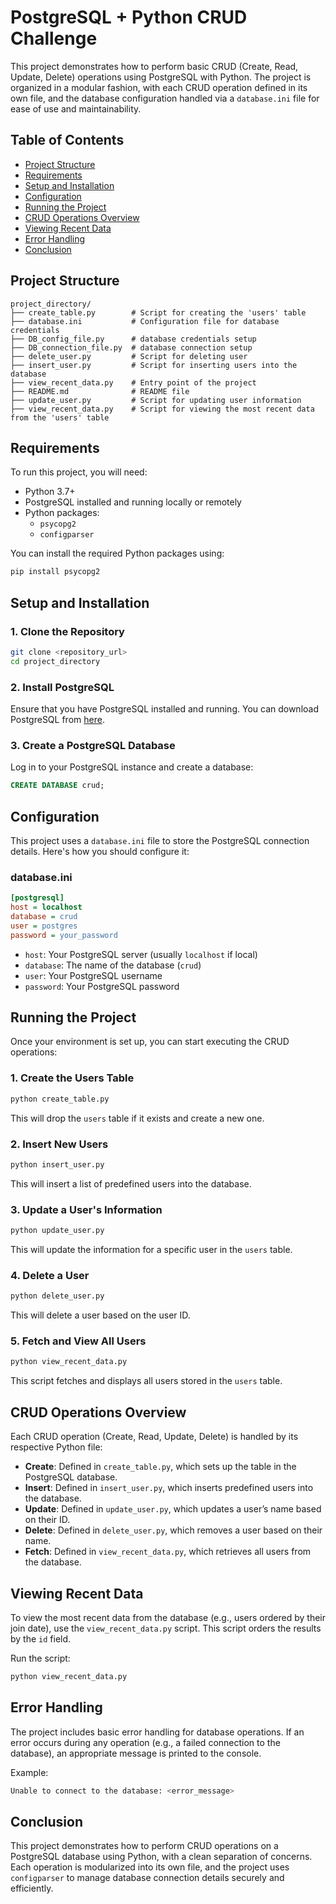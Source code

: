 # PostgreSQL + Python CRUD Challenge

This project demonstrates how to perform basic CRUD (Create, Read, Update, Delete) operations using PostgreSQL with Python. The project is organized in a modular fashion, with each CRUD operation defined in its own file, and the database configuration handled via a `database.ini` file for ease of use and maintainability.

## Table of Contents
- [Project Structure](#project-structure)
- [Requirements](#requirements)
- [Setup and Installation](#setup-and-installation)
- [Configuration](#configuration)
- [Running the Project](#running-the-project)
- [CRUD Operations Overview](#crud-operations-overview)
- [Viewing Recent Data](#viewing-recent-data)
- [Error Handling](#error-handling)
- [Conclusion](#conclusion)

## Project Structure

```
project_directory/
├── create_table.py        # Script for creating the 'users' table
├── database.ini           # Configuration file for database credentials
├── DB_config_file.py      # database credentials setup
├── DB_connection_file.py  # database connection setup
├── delete_user.py         # Script for deleting user
├── insert_user.py         # Script for inserting users into the database
├── view_recent_data.py    # Entry point of the project
├── README.md              # README file
├── update_user.py         # Script for updating user information
├── view_recent_data.py    # Script for viewing the most recent data from the 'users' table
```

## Requirements
To run this project, you will need:
- Python 3.7+
- PostgreSQL installed and running locally or remotely
- Python packages:
  - `psycopg2`
  - `configparser`

You can install the required Python packages using:
```bash
pip install psycopg2
```

## Setup and Installation

### 1. Clone the Repository
```bash
git clone <repository_url>
cd project_directory
```

### 2. Install PostgreSQL
Ensure that you have PostgreSQL installed and running. You can download PostgreSQL from [here](https://www.postgresql.org/download/).

### 3. Create a PostgreSQL Database
Log in to your PostgreSQL instance and create a database:
```sql
CREATE DATABASE crud;
```

## Configuration

This project uses a `database.ini` file to store the PostgreSQL connection details. Here's how you should configure it:

### database.ini
```ini
[postgresql]
host = localhost
database = crud
user = postgres
password = your_password
```

- `host`: Your PostgreSQL server (usually `localhost` if local)
- `database`: The name of the database (`crud`)
- `user`: Your PostgreSQL username
- `password`: Your PostgreSQL password

## Running the Project

Once your environment is set up, you can start executing the CRUD operations:

### 1. Create the Users Table
```bash
python create_table.py
```
This will drop the `users` table if it exists and create a new one.

### 2. Insert New Users
```bash
python insert_user.py
```
This will insert a list of predefined users into the database.

### 3. Update a User's Information
```bash
python update_user.py
```
This will update the information for a specific user in the `users` table.

### 4. Delete a User
```bash
python delete_user.py
```
This will delete a user based on the user ID.

### 5. Fetch and View All Users
```bash
python view_recent_data.py
```
This script fetches and displays all users stored in the `users` table.

## CRUD Operations Overview

Each CRUD operation (Create, Read, Update, Delete) is handled by its respective Python file:

- **Create**: Defined in `create_table.py`, which sets up the table in the PostgreSQL database.
- **Insert**: Defined in `insert_user.py`, which inserts predefined users into the database.
- **Update**: Defined in `update_user.py`, which updates a user’s name based on their ID.
- **Delete**: Defined in `delete_user.py`, which removes a user based on their name.
- **Fetch**: Defined in `view_recent_data.py`, which retrieves all users from the database.

## Viewing Recent Data

To view the most recent data from the database (e.g., users ordered by their join date), use the `view_recent_data.py` script. This script orders the results by the `id` field.

Run the script:
```bash
python view_recent_data.py
```

## Error Handling

The project includes basic error handling for database operations. If an error occurs during any operation (e.g., a failed connection to the database), an appropriate message is printed to the console.

Example:
```bash
Unable to connect to the database: <error_message>
```

## Conclusion

This project demonstrates how to perform CRUD operations on a PostgreSQL database using Python, with a clean separation of concerns. Each operation is modularized into its own file, and the project uses `configparser` to manage database connection details securely and efficiently.